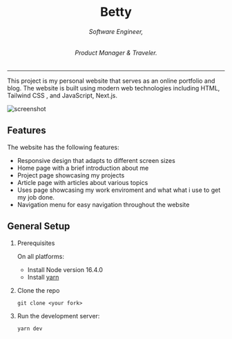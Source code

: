 <div align="center">
<h1>Betty</h1>
<h6><i>Software Engineer,  </i></h6>
<h6><i>Product Manager & Traveler. </i></h6>
<hr />
</div>

This project is my personal website that serves as an online portfolio and blog. The website is built using modern web technologies including HTML, Tailwind CSS , and JavaScript, Next.js.

![screenshot](https://res.cloudinary.com/dq5e0bbl8/image/upload/v1678720434/bettyrocks-screenshot_ql2lyx.png)

## Features 
The website has the following features:

- Responsive design that adapts to different screen sizes
- Home page with a brief introduction about me
- Project page showcasing my projects
- Article page with articles about various topics
- Uses page showcasing my work enviroment and what what i use to get my job done.
- Navigation menu for easy navigation throughout the website


## General Setup


1. Prerequisites

   On all platforms:

   - Install Node version 16.4.0
   - Install [yarn](https://classic.yarnpkg.com/lang/en/docs/install)

2. Clone the repo

   ```
   git clone <your fork>
   ```

4. Run the development server:

   ```
   yarn dev
